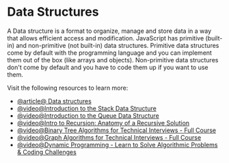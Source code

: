 # Data Structures

A Data structure is a format to organize, manage and store data in a way that allows efficient access and modification. JavaScript has primitive (built-in) and non-primitive (not built-in) data structures. Primitive data structures come by default with the programming language and you can implement them out of the box (like arrays and objects). Non-primitive data structures don't come by default and you have to code them up if you want to use them.

Visit the following resources to learn more:

- [@article@ Data structures](https://www.freecodecamp.org/news/data-structures-in-javascript-with-examples/#what-is-a-data-structure)
- [@video@Introduction to the Stack Data Structure](https://youtu.be/4F-BnR2XwqU)
- [@video@Introduction to the Queue Data Structure](https://youtu.be/GRA_3Ppl2ZI)
- [@video@Intro to Recursion: Anatomy of a Recursive Solution](https://youtu.be/yBWlPte6FhA)
- [@video@Binary Tree Algorithms for Technical Interviews - Full Course](https://youtu.be/fAAZixBzIAI)
- [@video@Graph Algorithms for Technical Interviews - Full Course](https://youtu.be/tWVWeAqZ0WU)
- [@video@Dynamic Programming - Learn to Solve Algorithmic Problems & Coding Challenges](https://youtu.be/oBt53YbR9Kk)
